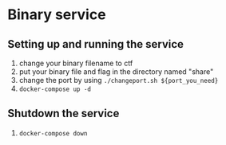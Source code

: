 # Binary service

## Setting up and running the service

1. change your binary filename to ctf
2. put your binary file and flag in the directory named "share"
3. change the port by using `./changeport.sh ${port_you_need}`
4. `docker-compose up -d`

## Shutdown the service

1. `docker-compose down`
